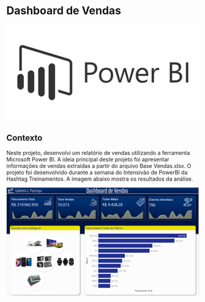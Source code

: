 # Dashboard de Vendas

<p align="center"><img src="Images/img_powerBI.png" ></p>

## Contexto
Neste projeto, desenvolvi um relatório de vendas utilizando a ferramenta Microsoft Power BI. A ideia principal deste projeto foi apresentar informações de vendas extraídas a partir do arquivo Base Vendas.xlsx. O projeto foi desenvolvido durante a semana do Intensivão de PowerBI da Hashtag Treinamentos. A imagem abaixo mostra os resultados da análise.

<p align="left"><img src="Images/img.png" ></p>
